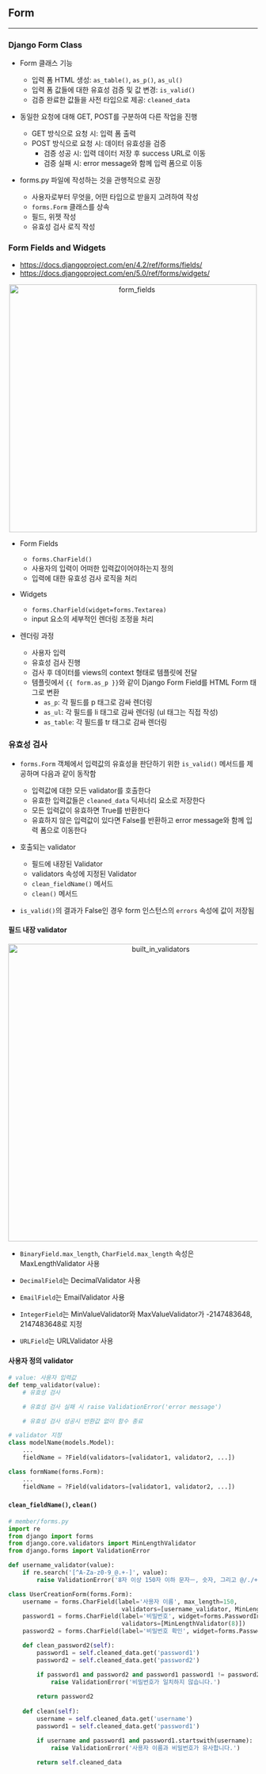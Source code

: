 ## Form

---

### Django Form Class

- Form 클래스 기능
    - 입력 폼 HTML 생성: `as_table()`, `as_p()`, `as_ul()`
    - 입력 폼 값들에 대한 유효성 검증 및 값 변경: `is_valid()`
    - 검증 완료한 값들을 사전 타입으로 제공: `cleaned_data`

- 동일한 요청에 대해 GET, POST를 구분하여 다른 작업을 진행
    - GET 방식으로 요청 시: 입력 폼 출력
    - POST 방식으로 요청 시: 데이터 유효성을 검증
        - 검증 성공 시: 입력 데이터 저장 후 success URL로 이동
        - 검증 실패 시: error message와 함께 입력 폼으로 이동

- forms.py 파일에 작성하는 것을 관행적으로 권장
    - 사용자로부터 무엇을, 어떤 타입으로 받을지 고려하여 작성
    - `forms.Form` 클래스를 상속
    - 필드, 위젯 작성
    - 유효성 검사 로직 작성

### Form Fields and Widgets

- https://docs.djangoproject.com/en/4.2/ref/forms/fields/
- https://docs.djangoproject.com/en/5.0/ref/forms/widgets/

<p align="center">
    <img width="500" alt="form_fields" src="https://github.com/zacinthepark/TIL/assets/86648892/ecf04592-1d8b-445e-af16-9f8f873a0662">
</p>

- Form Fields
    - `forms.CharField()`
    - 사용자의 입력이 어떠한 입력값이어야하는지 정의
    - 입력에 대한 유효성 검사 로직을 처리

- Widgets
    - `forms.CharField(widget=forms.Textarea)`
    - input 요소의 세부적인 렌더링 조정을 처리

- 렌더링 과정
    - 사용자 입력
    - 유효성 검사 진행
    - 검사 후 데이터를 views의 context 형태로 템플릿에 전달
    - 템플릿에서 `{{ form.as_p }}`와 같이 Django Form Field를 HTML Form 태그로 변환
        - `as_p`: 각 필드를 p 태그로 감싸 렌더링
        - `as_ul`: 각 필드를 li 태그로 감싸 렌더링 (ul 태그는 직접 작성)
        - `as_table`: 각 필드를 tr 태그로 감싸 렌더링

### 유효성 검사

- `forms.Form` 객체에서 입력값의 유효성을 판단하기 위한 `is_valid()` 메서드를 제공하며 다음과 같이 동작함
    - 입력값에 대한 모든 validator를 호출한다
    - 유효한 입력값들은 `cleaned_data` 딕셔너리 요소로 저장한다
    - 모든 입력값이 유효하면 True를 반환한다
    - 유효하지 않은 입력값이 있다면 False를 반환하고 error message와 함께 입력 폼으로 이동한다

- 호출되는 validator
    - 필드에 내장된 Validator
    - validators 속성에 지정된 Validator
    - `clean_fieldName()` 메서드
    - `clean()` 메서드

- `is_valid()`의 결과가 False인 경우 form 인스턴스의 `errors` 속성에 값이 저장됨

#### 필드 내장 validator

<p align="center">
    <img width="600" alt="built_in_validators" src="https://github.com/zacinthepark/TIL/assets/86648892/57368141-4873-4400-a619-d765905c2b8e">
</p>

- `BinaryField.max_length`, `CharField.max_length` 속성은 MaxLengthValidator 사용

- `DecimalField`는 DecimalValidator 사용

- `EmailField`는 EmailValidator 사용

- `IntegerField`는 MinValueValidator와 MaxValueValidator가 -2147483648, 2147483648로 지정

- `URLField`는 URLValidator 사용

#### 사용자 정의 validator

```python
# value: 사용자 입력값
def temp_validator(value):
    # 유효성 검사

    # 유효성 검사 실패 시 raise ValidationError('error message')

    # 유효성 검사 성공시 반환값 없이 함수 종료

```

```python
# validator 지정
class modelName(models.Model):
    ...
    fieldName = ?Field(validators=[validator1, validator2, ...])

class formName(forms.Form):
    ...
    fieldName = ?Field(validators=[validator1, validator2, ...])

```

#### `clean_fieldName()`, `clean()`

```python
# member/forms.py
import re
from django import forms
from django.core.validators import MinLengthValidator
from django.forms import ValidationError

def username_validator(value):
    if re.search('[^A-Za-z0-9_@.+-]', value):
        raise ValidationError('8자 이상 150자 이하 문자ㅡ, 숫자, 그리고 @/./+/-/_만 가능합니다.')

class UserCreationForm(forms.Form):
    username = forms.CharField(label='사용자 이름', max_length=150, 
                                validators=[username_validator, MinLengthValidator(8)])
    password1 = forms.CharField(label='비밀번호', widget=forms.PasswordInput(), 
                                validators=[MinLengthValidator(8)])
    password2 = forms.CharField(label='비밀번호 확인', widget=forms.PasswordInput())

    def clean_password2(self):
        password1 = self.cleaned_data.get('password1')
        password2 = self.cleaned_data.get('password2')

        if password1 and password2 and password1 password1 != password2:
            raise ValidationError('비밀번호가 일치하지 않습니다.')
        
        return password2
    
    def clean(self):
        username = self.cleaned_data.get('username')
        password1 = self.cleaned_data.get('password1')

        if username and password1 and password1.startswith(username):
            raise ValidationError('사용자 이름과 비밀번호가 유사합니다.')
        
        return self.cleaned_data

```
